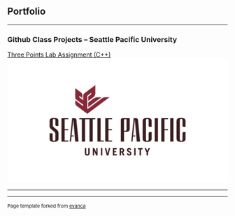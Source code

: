 ## Portfolio

---

### Github Class Projects – Seattle Pacific University

[Three Points Lab Assignment (C++)](/three-points-lab.md)
<img src="images/spu-logo-header-1024x576.jpg?raw=true"/>

---








---
<p style="font-size:11px">Page template forked from <a href="https://github.com/evanca/quick-portfolio">evanca</a></p>
<!-- Remove above link if you don't want to attibute -->
